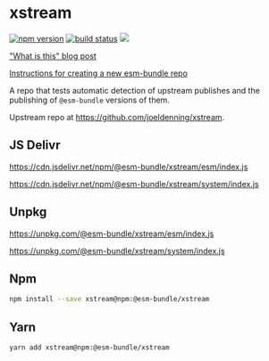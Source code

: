 # xstream

[![npm version](https://img.shields.io/npm/v/@esm-bundle/xstream.svg?style=flat)](https://www.npmjs.com/package/@esm-bundle/xstream) [![build status](https://travis-ci.com/esm-bundle/xstream.svg?branch=master)](https://travis-ci.com/esm-bundle/xstream) [![](https://data.jsdelivr.com/v1/package/npm/@esm-bundle/xstream/badge)](https://www.jsdelivr.com/package/npm/@esm-bundle/xstream)

["What is this" blog post](https://medium.com/@joeldenning/an-esm-bundle-for-any-npm-package-5f850db0e04d)

[Instructions for creating a new esm-bundle repo](https://github.com/esm-bundle/new-repo-instructions)

A repo that tests automatic detection of upstream publishes and the publishing of `@esm-bundle` versions of them.

Upstream repo at https://github.com/joeldenning/xstream.

## JS Delivr

https://cdn.jsdelivr.net/npm/@esm-bundle/xstream/esm/index.js

https://cdn.jsdelivr.net/npm/@esm-bundle/xstream/system/index.js

## Unpkg

https://unpkg.com/@esm-bundle/xstream/esm/index.js

https://unpkg.com/@esm-bundle/xstream/system/index.js

## Npm

```sh
npm install --save xstream@npm:@esm-bundle/xstream
```

## Yarn

```sh
yarn add xstream@npm:@esm-bundle/xstream
```
